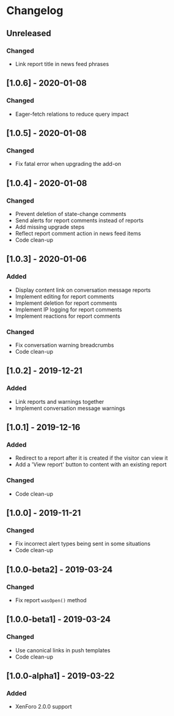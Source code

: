 Changelog
=========

Unreleased
----------
### Changed
- Link report title in news feed phrases

[1.0.6] - 2020-01-08
--------------------
### Changed
- Eager-fetch relations to reduce query impact

[1.0.5] - 2020-01-08
--------------------
### Changed
- Fix fatal error when upgrading the add-on

[1.0.4] - 2020-01-08
--------------------
### Changed
- Prevent deletion of state-change comments
- Send alerts for report comments instead of reports
- Add missing upgrade steps
- Reflect report comment action in news feed items
- Code clean-up

[1.0.3] - 2020-01-06
--------------------
### Added
- Display content link on conversation message reports
- Implement editing for report comments
- Implement deletion for report comments
- Implement IP logging for report comments
- Implement reactions for report comments

### Changed
- Fix conversation warning breadcrumbs
- Code clean-up

[1.0.2] - 2019-12-21
--------------------
### Added
- Link reports and warnings together
- Implement conversation message warnings

[1.0.1] - 2019-12-16
--------------------
### Added
- Redirect to a report after it is created if the visitor can view it
- Add a 'View report' button to content with an existing report

### Changed
- Code clean-up

[1.0.0] - 2019-11-21
--------------------
### Changed
- Fix incorrect alert types being sent in some situations
- Code clean-up

[1.0.0-beta2] - 2019-03-24
--------------------------
### Changed
- Fix report `wasOpen()` method

[1.0.0-beta1] - 2019-03-24
--------------------------
### Changed
- Use canonical links in push templates
- Code clean-up

[1.0.0-alpha1] - 2019-03-22
---------------------------
### Added
- XenForo 2.0.0 support

